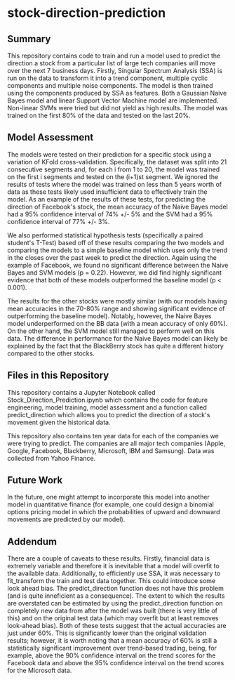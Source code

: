 # stock-direction-prediction

## Summary
This repository contains code to train and run a model used to predict the direction a stock from a particular list of large tech 
companies will move over the next 7 business days. Firstly, Singular Spectrum Analysis (SSA) is run on the data to transform it into a trend component, multiple cyclic components and multiple noise components. The model is then trained using the components produced by SSA as features. Both a Gaussian Naive Bayes model and linear Support Vector Machine model are implemented. Non-linear SVMs were tried but did not yield as high results. The model was trained on the first 80% of the data and tested on the last 20%. 

## Model Assessment
The models were tested on their prediction for a specific stock using a variation of KFold cross-validation. Specifically, the dataset was split into 21 consecutive segments and, for each i from 1 to 20, the model was trained on the first i segments and tested on the (i+1)st segment. We ignored the results of tests where the model was trained on less than 5 years worth of data as these tests likely used insufficient data to effectively train the model. As an example of the results of these tests, for predicting the direction of Facebook's stock, the mean accuracy of the Naive Bayes model had a 95% confidence interval of 74% +/- 5% and the SVM had a 95% confidence interval of 77% +/- 3%.

We also performed statistical hypothesis tests (specifically a paired student's T-Test) based off of these results comparing the two models and comparing the models to a simple baseline model which uses only the trend in the closes over the past week to predict the direction. Again using the example of Facebook, we found no significant difference between the Naive Bayes and SVM models (p = 0.22). However, we did find highly significant evidence that both of these models outperformed the baseline model (p < 0.001).

The results for the other stocks were mostly similar (with our models having mean accuracies in the 70-80% range and showing significant evidence of outperforming the baseline model). Notably, however, the Naive Bayes model underperformed on the BB data (with a mean accuracy of only 60%). On the other hand, the SVM model still managed to perform well on this data. The difference in performance for the Naive Bayes model can likely be explained by the fact that the BlackBerry stock has quite a different history compared to the other stocks.

## Files in this Repository
This repository contains a Jupyter Notebook called Stock_Direction_Prediction.ipynb which contains the code for feature engineering, model 
training, model assessment and a function called predict_direction which allows you to predict the direction of a stock's movement given the historical data. 

This repository also contains ten year data for each of the companies we were trying to predict. The companies are all major tech companies (Apple, Google, Facebook, Blackberry, Microsoft, IBM and Samsung). Data was collected from Yahoo Finance.

## Future Work
In the future, one might attempt to incorporate this model into another model in quantitative finance (for example, one could design a binomial options pricing model in which the probabilities of upward and downward movements are predicted by our model).

## Addendum
There are a couple of caveats to these results. Firstly, financial data is extremely variable and therefore it is inevitable that a model will overfit to the available data. Additionally, to efficiently use SSA, it was necessary to fit_transform the train and test data together. This could introduce some look ahead bias. The predict_direction function does not have this problem (and is quite inneficient as a consequence). The extent to which the results are overstated can be estimated by using the predict_direction function on completely new data from after the model was built (there is very little of this) and on the original test data (which may overfit but at least removes look-ahead bias). Both of these tests suggest that the actual accuracies are just under 60%. This is significantly lower than the original validation results; however, it is worth noting that a mean accuracy of 60% is still a statistically significant improvement over trend-based trading, being, for example, above the 90% confidence interval on the trend scores for the Facebook data and above the 95% confidence interval on the trend scores for the Microsoft data.
